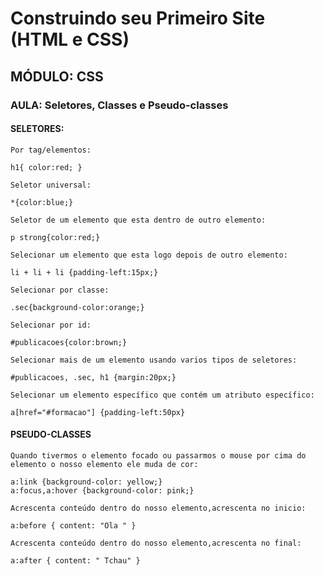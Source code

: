 # Construindo seu Primeiro Site (HTML e CSS)

## MÓDULO: CSS

### AULA: Seletores, Classes e Pseudo-classes

#### SELETORES:

`Por tag/elementos:`

    h1{ color:red; }

`Seletor universal:`

    *{color:blue;}

`Seletor de um elemento que esta dentro de outro elemento:`

    p strong{color:red;}

`Selecionar um elemento que esta logo depois de outro elemento:`

    li + li + li {padding-left:15px;}


`Selecionar por classe:`

    .sec{background-color:orange;}

`Selecionar por id:`

    #publicacoes{color:brown;}

`Selecionar mais de um elemento usando varios tipos de seletores:`

    #publicacoes, .sec, h1 {margin:20px;}

`Selecionar um elemento específico que contém um atributo específico:`

    a[href="#formacao"] {padding-left:50px}


#### PSEUDO-CLASSES

`Quando tivermos o elemento focado ou passarmos o mouse por cima do elemento o nosso elemento ele muda de cor:`

    a:link {background-color: yellow;}
    a:focus,a:hover {background-color: pink;}

`Acrescenta conteúdo dentro do nosso elemento,acrescenta no inicio:`

    a:before { content: "Ola " }

`Acrescenta conteúdo dentro do nosso elemento,acrescenta no final:`

    a:after { content: " Tchau" }



